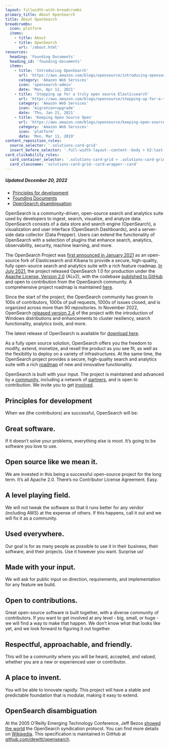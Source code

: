 ```yaml
---
layout: fullwidth-with-breadcrumbs
primary_title: About OpenSearch
title: About OpenSearch
breadcrumbs:
  icon: platform
  items:
    - title: About
    - title: OpenSearch
      url: '/about.html'
resources:
  heading: 'Founding Documents'
  heading_id: 'founding-documents'
  items:
    - title: 'Introducing OpenSearch'
      url: 'https://aws.amazon.com/blogs/opensource/introducing-opensearch'
      category: 'Amazon Web Services'
      icon: 'opensearch-admin'
      date: 'Mon, Apr 12, 2021'
    - title: 'Stepping up for a truly open source Elasticsearch'
      url: 'https://aws.amazon.com/blogs/opensource/stepping-up-for-a-truly-open-source-elasticsearch/'
      category: 'Amazon Web Services'
      icon: 'migration+upgrade'
      date: 'Thu, Jan 21, 2021'
    - title: 'Keeping Open Source Open'
      url: 'https://aws.amazon.com/blogs/opensource/keeping-open-source-open-open-distro-for-elasticsearch/'
      category: 'Amazon Web Services'
      icon: 'platform'
      date: 'Mon, Mar 11, 2019'
content_reposition_rules:
  source_selector: '.solutions-card-grid'
  insert_before_selector: '.full-width-layout--content--body > h2:last-of-type'
card_clickability_rules:
  card_container_selector: '.solutions-card-grid > .solutions-card-grid--card-wrapper'
  card_classname: 'solutions-card-grid--card-wrapper--card'
---
```


##### Updated December 20, 2022

* [Principles for development](#principles-for-development)
* [Founding Documents](#founding-documents)
* [OpenSearch disambiguation](#opensearch-disambiguation)

OpenSearch is a community-driven, open-source search and analytics suite used by developers to ingest, search, visualize, and analyze data. OpenSearch consists of a data store and search engine (OpenSearch), a visualization and user interface (OpenSearch Dashboards), and a server-side data collector (Data Prepper). Users can extend the functionality of OpenSearch with a selection of plugins that enhance search, analytics, observability, security, machine learning, and more.
 
The OpenSearch Project was [first announced in January 2021](https://aws.amazon.com/blogs/opensource/stepping-up-for-a-truly-open-source-elasticsearch/) as an open-source fork of Elasticsearch and Kibana to provide a secure, high-quality, fully open-source search and analytics suite with a rich feature roadmap. [In July 2021](https://opensearch.org/blog/updates/2021/07/opensearch-general-availability-announcement/), the project released OpenSearch 1.0 for production under the [Apache License, Version 2.0](https://www.apache.org/licenses/LICENSE-2.0) (ALv2), with the codebase [published to GitHub](https://github.com/opensearch-project) and open to contribution from the OpenSearch community. A comprehensive project roadmap is maintained [here](https://github.com/orgs/opensearch-project/projects/220).
 
Since the start of the project, the OpenSearch community has grown to 100s of contributors, 1000s of pull requests, 1000s of issues closed, and is organized across more than 90 repositories. In November 2022, OpenSearch [released version 2.4](https://opensearch.org/blog/opensearch-2-4-is-available-today/) of the project with the introduction of Windows distributions and enhancements to cluster resiliency, search functionality, analytics tools, and more. 
 
The latest release of OpenSearch is available for [download here](https://opensearch.org/downloads.html).

As a fully open source solution, OpenSearch offers you the freedom to modify, extend, monetize, and resell the product as you see fit, as well as the flexibility to deploy on a variety of infrastructures. At the same time, the OpenSearch project provides a secure, high-quality search and analytics suite with a rich [roadmap](https://github.com/orgs/opensearch-project/projects/220) of new and innovative functionality.

OpenSearch is built with your input. The project is maintained and advanced by a [community](https://forum.opensearch.org/), including a network of [partners](https://opensearch.org/partners/), and is open to contribution. We invite you to get [involved](https://opensearch.org/connect.html).

 
## Principles for development ##

When we (the contributors) are successful, OpenSearch will be:


<div class="principles-for-development"><div markdown=1>

## Great software. ##
If it doesn’t solve your problems, everything else is moot. It’s going to be software you love to use.
 
## Open source like we mean it. ##
We are invested in this being a successful open-source project for the long term. It’s all Apache 2.0. There’s no Contributor License Agreement. Easy.
 
## A level playing field. ##
We will not tweak the software so that it runs better for any vendor (including AWS) at the expense of others. If this happens, call it out and we will fix it as a community.
 
## Used everywhere. ##
Our goal is for as many people as possible to use it in their business, their software, and their projects. Use it however you want. Surprise us!
 
## Made with your input. ##
We will ask for public input on direction, requirements, and implementation for any feature we build.
 
## Open to contributions. ##
Great open-source software is built together, with a diverse community of contributors. If you want to get involved at any level - big, small, or huge - we will find a way to make that happen. We don’t know what that looks like yet, and we look forward to figuring it out together.
 
## Respectful, approachable, and friendly. ##
This will be a community where you will be heard, accepted, and valued, whether you are a new or experienced user or contributor.
 
## A place to invent. ##
You will be able to innovate rapidly. This project will have a stable and predictable foundation that is modular, making it easy to extend.
</div></div>

## OpenSearch disambiguation ##
At the 2005 O’Reilly Emerging Technology Conference, Jeff Bezos [showed the world](https://www.technologyreview.com/2005/03/15/231423/jeff-bezos-unveils-vertical-search-live-from-the-oreilly-e-tech-conference/) the OpenSearch syndication protocol. You can find more details on [Wikipedia](https://en.wikipedia.org/wiki/OpenSearch). This specification is maintained in GitHub at [github.com/dewitt/opensearch](https://github.com/dewitt/opensearch).
